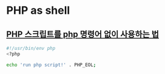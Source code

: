 # PHP as shell

## [PHP 스크립트를 php 명령어 없이 사용하는 법](https://laravel.palgle.com/development-tips/how-to-use-php-cli-without-extension)

```bash
#!/usr/bin/env php
<?php

echo 'run php script!' . PHP_EOL;
```
